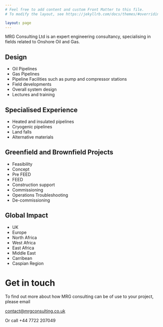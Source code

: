```yaml
---
# Feel free to add content and custom Front Matter to this file.
# To modify the layout, see https://jekyllrb.com/docs/themes/#overriding-theme-defaults

layout: page
---
```


MRG Consulting Ltd is an expert engineering consultancy, specialising in fields related to Onshore Oil and Gas.

## Design

- Oil Pipelines
- Gas Pipelines
- Pipeline Facilities such as pump and compressor stations
- Field developments
- Overall system design
- Lectures and training

## Specialised Experience

- Heated and insulated pipelines
- Cryogenic pipelines
- Land falls
- Alternative materials

## Greenfield and Brownfield Projects

- Feasibility
- Concept
- Pre FEED
- FEED
- Construction support
- Commissioning
- Operations Troubleshooting
- De-commissioning

## Global Impact

- UK
- Europe
- North Africa
- West Africa
- East Africa
- Middle East
- Carribean
- Caspian Region

# Get in touch

To find out more about how MRG consulting can be of use to your project, please email

<contact@mrgconsulting.co.uk>

Or call +44 7722 207049
